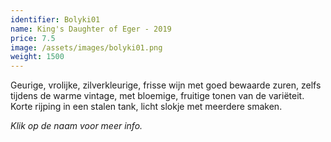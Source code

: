 ```yaml
---
identifier: Bolyki01
name: King's Daughter of Eger - 2019
price: 7.5
image: /assets/images/bolyki01.png
weight: 1500
---
```

Geurige, vrolijke, zilverkleurige, frisse wijn met goed bewaarde zuren, zelfs tijdens de
warme vintage, met bloemige, fruitige tonen van de variëteit. Korte rijping in een stalen
tank, licht slokje met meerdere smaken.  

*Klik op de naam voor meer info.*
